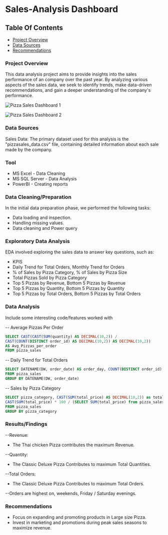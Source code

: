 # Sales-Analysis Dashboard

## Table Of Contents
- [Project Overview](#Project-overview)
- [Data Sources](#Data-sources)
- [Recommendations](#Recommendations)


### Project Overview
This data analysis project aims to provide insights into the sales performance of an company over the past year. By analyzing various aspects of the sales data, we seek to identify trends, make data-driven recommendations, and gain a deeper understanding of the company's performance.

![Pizza Sales Dashboard 1](https://github.com/Gayathrisaisakthi22/Sales-Analysis/assets/159177772/8f24bd62-1d64-462c-83c6-97f5dd43da08)
















![Pizza Sales Dashboard 2](https://github.com/Gayathrisaisakthi22/Sales-Analysis/assets/159177772/ea2c91c4-cb75-480a-b995-f6637c525e15)

### Data Sources
Sales Data: The primary dataset used for this analysis is the "pizzasales_data.csv" file, containing detailed information about each sale made by the company.

### Tool
-  MS Excel - Data Cleaning
- MS SQL Server - Data Analysis
- PowerBI - Creating reports

### Data Cleaning/Preparation
In the initial data preparation phase, we performed the following tasks:

- Data loading and inspection.
- Handling missing values.
- Data cleaning and Power query

### Exploratory Data Analysis
EDA involved exploring the sales data to answer key questions, such as:
- KPIS
- Daily Trend for Total Orders, Monthly Trend for Orders
- % of Sales by Pizza Category, % of Sales by Pizza Size
- Total Pizzas Sold by Pizza Category
- Top 5 Pizzas by Revenue, Bottom 5 Pizzas by Revenue
- Top 5 Pizzas by Quantity, Bottom 5 Pizzas by Quantity
- Top 5 Pizzas by Total Orders, Bottom 5 Pizzas by Total Orders

### Data Analysis

Include some interesting code/features worked with


-- Average Pizzas Per Order
``` sql
SELECT CAST(CAST(SUM(quantity) AS DECIMAL(10,2)) / 
CAST(COUNT(DISTINCT order_id) AS DECIMAL(10,2)) AS DECIMAL(10,2))
AS Avg_Pizzas_per_order
FROM pizza_sales
```

-- Daily Trend for Total Orders
``` sql
SELECT DATENAME(DW, order_date) AS order_day, COUNT(DISTINCT order_id) AS total_orders 
FROM pizza_sales
GROUP BY DATENAME(DW, order_date)
```

-- Sales by Pizza Category
``` sql
SELECT pizza_category, CAST(SUM(total_price) AS DECIMAL(10,2)) as total_revenue,
CAST(SUM(total_price) * 100 / (SELECT SUM(total_price) from pizza_sales) AS DECIMAL(10,2)) AS PCT
FROM pizza_sales
GROUP BY pizza_category
```

### Results/Findings
--Revenue: 
- The Thai chicken Pizza contributes the maximum Revenue.
  
--Quantity: 
- The Classic Deluxe Pizza Contributes to maximum Total Quantities.
  
--Total Orders: 
- The Classic Deluxe Pizza Contributes to maximum Total Orders.

--Orders are highest on, weekends, Friday / Saturday evenings.

### Recommendations
- Focus on expanding and promoting products in Large size Pizza.
- Invest in marketing and promotions during peak sales seasons to maximize revenue.
  









